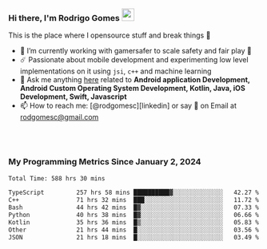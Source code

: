 
### Hi there, I'm Rodrigo Gomes <img src="https://media.giphy.com/media/hvRJCLFzcasrR4ia7z/giphy.gif" width="25px">
This is the place where I opensource stuff and break things 🤣
- 🔭 I’m currently working with gamersafer to scale safety and fair play 💜
- ☄️ Passionate about mobile development and experimenting low level implementations on it using `jsi`, `c++` and machine learning
- 💬 Ask me anything [here](https://github.com/rodgomesc/rodgomesc/issues) related to <b>Android application Development, Android Custom Operating System Development, Kotlin, Java, iOS Development, Swift, Javascript</b>
- 📫 How to reach me: [@rodgomesc][linkedin] or say 👋 on Email at [rodgomesc@gmail.com](mailto:rodgomesc@gmail.com)


<br/>

<!-- 
<picture>
  <img src="/github-metrics.svg" alt="Metrics">
</picture>
-->

</br>

### My Programming Metrics Since January 2, 2024 


<!--START_SECTION:waka-->

```txt
Total Time: 588 hrs 30 mins

TypeScript         257 hrs 58 mins ██████████▓░░░░░░░░░░░░░░   42.27 %
C++                71 hrs 32 mins  ███░░░░░░░░░░░░░░░░░░░░░░   11.72 %
Bash               44 hrs 42 mins  █▓░░░░░░░░░░░░░░░░░░░░░░░   07.33 %
Python             40 hrs 38 mins  █▓░░░░░░░░░░░░░░░░░░░░░░░   06.66 %
Kotlin             35 hrs 36 mins  █▒░░░░░░░░░░░░░░░░░░░░░░░   05.83 %
Other              21 hrs 44 mins  █░░░░░░░░░░░░░░░░░░░░░░░░   03.56 %
JSON               21 hrs 18 mins  █░░░░░░░░░░░░░░░░░░░░░░░░   03.49 %
```

<!--END_SECTION:waka-->
